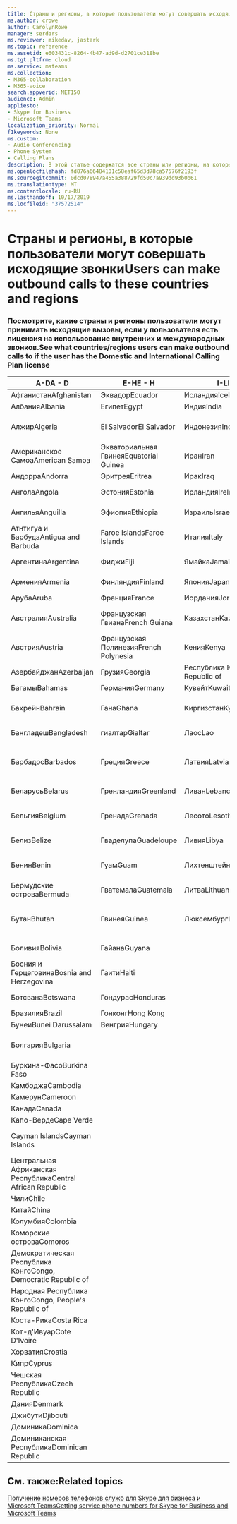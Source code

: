 ```yaml
---
title: Страны и регионы, в которые пользователи могут совершать исходящие звонки
ms.author: crowe
author: CarolynRowe
manager: serdars
ms.reviewer: mikedav, jastark
ms.topic: reference
ms.assetid: e603431c-8264-4b47-ad9d-d2701ce318be
ms.tgt.pltfrm: cloud
ms.service: msteams
ms.collection:
- M365-collaboration
- M365-voice
search.appverid: MET150
audience: Admin
appliesto:
- Skype for Business
- Microsoft Teams
localization_priority: Normal
f1keywords: None
ms.custom:
- Audio Conferencing
- Phone System
- Calling Plans
description: В этой статье содержатся все страны или регионы, на которые пользователи могут помещать исходящие звонки, если у них есть план звонков.
ms.openlocfilehash: fd876a66484101c58eaf65d3d78ca57576f2193f
ms.sourcegitcommit: 0dcd078947a455a388729fd50c7a939dd93b0b61
ms.translationtype: MT
ms.contentlocale: ru-RU
ms.lasthandoff: 10/17/2019
ms.locfileid: "37572514"
---
```

# <a name="users-can-make-outbound-calls-to-these-countries-and-regions"></a><span data-ttu-id="bb2d2-103">Страны и регионы, в которые пользователи могут совершать исходящие звонки</span><span class="sxs-lookup"><span data-stu-id="bb2d2-103">Users can make outbound calls to these countries and regions</span></span>

### <a name="see-what-countriesregions-users-can-make-outbound-calls-to-if-the-user-has-the-domestic-and-international-calling-plan-license"></a><span data-ttu-id="bb2d2-104">Посмотрите, какие страны и регионы пользователи могут принимать исходящие вызовы, если у пользователя есть лицензия на использование внутренних и международных звонков.</span><span class="sxs-lookup"><span data-stu-id="bb2d2-104">See what countries/regions users can make outbound calls to if the user has the Domestic and International Calling Plan license</span></span>

|<span data-ttu-id="bb2d2-105">**A-D**</span><span class="sxs-lookup"><span data-stu-id="bb2d2-105">**A - D**</span></span>| <span data-ttu-id="bb2d2-106">**E-H**</span><span class="sxs-lookup"><span data-stu-id="bb2d2-106">**E - H**</span></span>|<span data-ttu-id="bb2d2-107">**I-L**</span><span class="sxs-lookup"><span data-stu-id="bb2d2-107">**I - L**</span></span>|<span data-ttu-id="bb2d2-108">**M-O**</span><span class="sxs-lookup"><span data-stu-id="bb2d2-108">**M - O**</span></span>|<span data-ttu-id="bb2d2-109">**P-S**</span><span class="sxs-lookup"><span data-stu-id="bb2d2-109">**P - S**</span></span>|<span data-ttu-id="bb2d2-110">**T-Z**</span><span class="sxs-lookup"><span data-stu-id="bb2d2-110">**T - Z**</span></span>|
---|---|---|---|---|---|
|<span data-ttu-id="bb2d2-111">Афганистан</span><span class="sxs-lookup"><span data-stu-id="bb2d2-111">Afghanistan</span></span>|<span data-ttu-id="bb2d2-112">Эквадор</span><span class="sxs-lookup"><span data-stu-id="bb2d2-112">Ecuador</span></span> |<span data-ttu-id="bb2d2-113">Исландия</span><span class="sxs-lookup"><span data-stu-id="bb2d2-113">Iceland</span></span> |<span data-ttu-id="bb2d2-114">Макао</span><span class="sxs-lookup"><span data-stu-id="bb2d2-114">Macau</span></span> |<span data-ttu-id="bb2d2-115">Пакистан</span><span class="sxs-lookup"><span data-stu-id="bb2d2-115">Pakistan</span></span> |<span data-ttu-id="bb2d2-116">Тайвань</span><span class="sxs-lookup"><span data-stu-id="bb2d2-116">Taiwan</span></span>   |
|<span data-ttu-id="bb2d2-117">Албания</span><span class="sxs-lookup"><span data-stu-id="bb2d2-117">Albania</span></span>|<span data-ttu-id="bb2d2-118">Египет</span><span class="sxs-lookup"><span data-stu-id="bb2d2-118">Egypt</span></span> |<span data-ttu-id="bb2d2-119">Индия</span><span class="sxs-lookup"><span data-stu-id="bb2d2-119">India</span></span> |<span data-ttu-id="bb2d2-120">Македония</span><span class="sxs-lookup"><span data-stu-id="bb2d2-120">Macedonia</span></span> |<span data-ttu-id="bb2d2-121">Палау</span><span class="sxs-lookup"><span data-stu-id="bb2d2-121">Palau</span></span> |<span data-ttu-id="bb2d2-122">Таджикистан</span><span class="sxs-lookup"><span data-stu-id="bb2d2-122">Tajikistan</span></span>   |
|<span data-ttu-id="bb2d2-123">Алжир</span><span class="sxs-lookup"><span data-stu-id="bb2d2-123">Algeria</span></span>|<span data-ttu-id="bb2d2-124">El Salvador</span><span class="sxs-lookup"><span data-stu-id="bb2d2-124">El Salvador</span></span> |<span data-ttu-id="bb2d2-125">Индонезия</span><span class="sxs-lookup"><span data-stu-id="bb2d2-125">Indonesia</span></span> |<span data-ttu-id="bb2d2-126">Малави</span><span class="sxs-lookup"><span data-stu-id="bb2d2-126">Malawi</span></span> |<span data-ttu-id="bb2d2-127">Palestinian Authority</span><span class="sxs-lookup"><span data-stu-id="bb2d2-127">Palestinian Authority</span></span> |<span data-ttu-id="bb2d2-128">Объединенная Республика Танзания</span><span class="sxs-lookup"><span data-stu-id="bb2d2-128">Tanzania, United Republic of</span></span>  |
|<span data-ttu-id="bb2d2-129">Американское Самоа</span><span class="sxs-lookup"><span data-stu-id="bb2d2-129">American Samoa</span></span>|<span data-ttu-id="bb2d2-130">Экваториальная Гвинея</span><span class="sxs-lookup"><span data-stu-id="bb2d2-130">Equatorial Guinea</span></span> |<span data-ttu-id="bb2d2-131">Иран</span><span class="sxs-lookup"><span data-stu-id="bb2d2-131">Iran</span></span> |<span data-ttu-id="bb2d2-132">Малайзия</span><span class="sxs-lookup"><span data-stu-id="bb2d2-132">Malaysia</span></span> |<span data-ttu-id="bb2d2-133">Панама</span><span class="sxs-lookup"><span data-stu-id="bb2d2-133">Panama</span></span> | <span data-ttu-id="bb2d2-134">Таиланд</span><span class="sxs-lookup"><span data-stu-id="bb2d2-134">Thailand</span></span>   |
|<span data-ttu-id="bb2d2-135">Андорра</span><span class="sxs-lookup"><span data-stu-id="bb2d2-135">Andorra</span></span> |<span data-ttu-id="bb2d2-136">Эритрея</span><span class="sxs-lookup"><span data-stu-id="bb2d2-136">Eritrea</span></span> |<span data-ttu-id="bb2d2-137">Ирак</span><span class="sxs-lookup"><span data-stu-id="bb2d2-137">Iraq</span></span> |<span data-ttu-id="bb2d2-138">Мали</span><span class="sxs-lookup"><span data-stu-id="bb2d2-138">Mali</span></span> |<span data-ttu-id="bb2d2-139">Парагвай</span><span class="sxs-lookup"><span data-stu-id="bb2d2-139">Paraguay</span></span> |<span data-ttu-id="bb2d2-140">Того</span><span class="sxs-lookup"><span data-stu-id="bb2d2-140">Togo</span></span>   |
|<span data-ttu-id="bb2d2-141">Ангола</span><span class="sxs-lookup"><span data-stu-id="bb2d2-141">Angola</span></span> |<span data-ttu-id="bb2d2-142">Эстония</span><span class="sxs-lookup"><span data-stu-id="bb2d2-142">Estonia</span></span> |<span data-ttu-id="bb2d2-143">Ирландия</span><span class="sxs-lookup"><span data-stu-id="bb2d2-143">Ireland</span></span> |<span data-ttu-id="bb2d2-144">Мальта</span><span class="sxs-lookup"><span data-stu-id="bb2d2-144">Malta</span></span> |<span data-ttu-id="bb2d2-145">Перу</span><span class="sxs-lookup"><span data-stu-id="bb2d2-145">Peru</span></span> | <span data-ttu-id="bb2d2-146">Тринидад и Тобаго</span><span class="sxs-lookup"><span data-stu-id="bb2d2-146">Trinidad and Tobago</span></span>  |
|<span data-ttu-id="bb2d2-147">Ангилья</span><span class="sxs-lookup"><span data-stu-id="bb2d2-147">Anguilla</span></span> |<span data-ttu-id="bb2d2-148">Эфиопия</span><span class="sxs-lookup"><span data-stu-id="bb2d2-148">Ethiopia</span></span> |<span data-ttu-id="bb2d2-149">Израиль</span><span class="sxs-lookup"><span data-stu-id="bb2d2-149">Israel</span></span> |<span data-ttu-id="bb2d2-150">Маршалловы острова</span><span class="sxs-lookup"><span data-stu-id="bb2d2-150">Marshall Islands</span></span> | <span data-ttu-id="bb2d2-151">Филиппины</span><span class="sxs-lookup"><span data-stu-id="bb2d2-151">Philippines</span></span> | <span data-ttu-id="bb2d2-152">Турция</span><span class="sxs-lookup"><span data-stu-id="bb2d2-152">Turkey</span></span> |
|<span data-ttu-id="bb2d2-153">Атнтигуа и Барбуда</span><span class="sxs-lookup"><span data-stu-id="bb2d2-153">Antigua and Barbuda</span></span> | <span data-ttu-id="bb2d2-154">Faroe Islands</span><span class="sxs-lookup"><span data-stu-id="bb2d2-154">Faroe Islands</span></span> |<span data-ttu-id="bb2d2-155">Италия</span><span class="sxs-lookup"><span data-stu-id="bb2d2-155">Italy</span></span> |<span data-ttu-id="bb2d2-156">Мартиника</span><span class="sxs-lookup"><span data-stu-id="bb2d2-156">Martinique</span></span> |<span data-ttu-id="bb2d2-157">Польша</span><span class="sxs-lookup"><span data-stu-id="bb2d2-157">Poland</span></span> |<span data-ttu-id="bb2d2-158">Туркменистан</span><span class="sxs-lookup"><span data-stu-id="bb2d2-158">Turkmenistan</span></span> |
|<span data-ttu-id="bb2d2-159">Аргентина</span><span class="sxs-lookup"><span data-stu-id="bb2d2-159">Argentina</span></span>|<span data-ttu-id="bb2d2-160">Фиджи</span><span class="sxs-lookup"><span data-stu-id="bb2d2-160">Fiji</span></span> |<span data-ttu-id="bb2d2-161">Ямайка</span><span class="sxs-lookup"><span data-stu-id="bb2d2-161">Jamaica</span></span> |<span data-ttu-id="bb2d2-162">Маврикий</span><span class="sxs-lookup"><span data-stu-id="bb2d2-162">Mauritius</span></span> |<span data-ttu-id="bb2d2-163">Португалия</span><span class="sxs-lookup"><span data-stu-id="bb2d2-163">Portugal</span></span> |<span data-ttu-id="bb2d2-164">О-ва Теркс и Кайкос</span><span class="sxs-lookup"><span data-stu-id="bb2d2-164">Turks and Caicos</span></span>   |
|<span data-ttu-id="bb2d2-165">Армения</span><span class="sxs-lookup"><span data-stu-id="bb2d2-165">Armenia</span></span> |<span data-ttu-id="bb2d2-166">Финляндия</span><span class="sxs-lookup"><span data-stu-id="bb2d2-166">Finland</span></span> |<span data-ttu-id="bb2d2-167">Япония</span><span class="sxs-lookup"><span data-stu-id="bb2d2-167">Japan</span></span> |<span data-ttu-id="bb2d2-168">Майотта</span><span class="sxs-lookup"><span data-stu-id="bb2d2-168">Mayotte</span></span> | <span data-ttu-id="bb2d2-169">Пуэрто-Рико</span><span class="sxs-lookup"><span data-stu-id="bb2d2-169">Puerto Rico</span></span> |<span data-ttu-id="bb2d2-170">Уганда</span><span class="sxs-lookup"><span data-stu-id="bb2d2-170">Uganda</span></span>  |
|<span data-ttu-id="bb2d2-171">Аруба</span><span class="sxs-lookup"><span data-stu-id="bb2d2-171">Aruba</span></span> |<span data-ttu-id="bb2d2-172">Франция</span><span class="sxs-lookup"><span data-stu-id="bb2d2-172">France</span></span> |<span data-ttu-id="bb2d2-173">Иордания</span><span class="sxs-lookup"><span data-stu-id="bb2d2-173">Jordan</span></span> |<span data-ttu-id="bb2d2-174">Мексика</span><span class="sxs-lookup"><span data-stu-id="bb2d2-174">Mexico</span></span> |<span data-ttu-id="bb2d2-175">Катар</span><span class="sxs-lookup"><span data-stu-id="bb2d2-175">Qatar</span></span> | <span data-ttu-id="bb2d2-176">Украина</span><span class="sxs-lookup"><span data-stu-id="bb2d2-176">Ukraine</span></span>   |
|<span data-ttu-id="bb2d2-177">Австралия</span><span class="sxs-lookup"><span data-stu-id="bb2d2-177">Australia</span></span> |<span data-ttu-id="bb2d2-178">Французская Гвиана</span><span class="sxs-lookup"><span data-stu-id="bb2d2-178">French Guiana</span></span> |<span data-ttu-id="bb2d2-179">Казахстан</span><span class="sxs-lookup"><span data-stu-id="bb2d2-179">Kazakhstan</span></span> |<span data-ttu-id="bb2d2-180">Микронезия</span><span class="sxs-lookup"><span data-stu-id="bb2d2-180">Micronesia</span></span> |<span data-ttu-id="bb2d2-181">Реюньон</span><span class="sxs-lookup"><span data-stu-id="bb2d2-181">Reunion</span></span> |<span data-ttu-id="bb2d2-182">Объединенные Арабские Эмираты</span><span class="sxs-lookup"><span data-stu-id="bb2d2-182">United Arab Emirates (U.A.E)</span></span>  |
|<span data-ttu-id="bb2d2-183">Австрия</span><span class="sxs-lookup"><span data-stu-id="bb2d2-183">Austria</span></span> |<span data-ttu-id="bb2d2-184">Французская Полинезия</span><span class="sxs-lookup"><span data-stu-id="bb2d2-184">French Polynesia</span></span> |<span data-ttu-id="bb2d2-185">Кения</span><span class="sxs-lookup"><span data-stu-id="bb2d2-185">Kenya</span></span> |<span data-ttu-id="bb2d2-186">Молдова</span><span class="sxs-lookup"><span data-stu-id="bb2d2-186">Moldova, Republic of</span></span> |<span data-ttu-id="bb2d2-187">Румыния</span><span class="sxs-lookup"><span data-stu-id="bb2d2-187">Romania</span></span> |<span data-ttu-id="bb2d2-188">Соединенное Королевство</span><span class="sxs-lookup"><span data-stu-id="bb2d2-188">United Kingdom (U.K.)</span></span> |
|<span data-ttu-id="bb2d2-189">Азербайджан</span><span class="sxs-lookup"><span data-stu-id="bb2d2-189">Azerbaijan</span></span> |<span data-ttu-id="bb2d2-190">Грузия</span><span class="sxs-lookup"><span data-stu-id="bb2d2-190">Georgia</span></span> |<span data-ttu-id="bb2d2-191">Республика Корея</span><span class="sxs-lookup"><span data-stu-id="bb2d2-191">Korea, Republic of</span></span> |<span data-ttu-id="bb2d2-192">Монако</span><span class="sxs-lookup"><span data-stu-id="bb2d2-192">Monaco</span></span> | <span data-ttu-id="bb2d2-193">Россия</span><span class="sxs-lookup"><span data-stu-id="bb2d2-193">Russian Federation</span></span> |<span data-ttu-id="bb2d2-194">США</span><span class="sxs-lookup"><span data-stu-id="bb2d2-194">United States (U.S.)</span></span>  |
|<span data-ttu-id="bb2d2-195">Багамы</span><span class="sxs-lookup"><span data-stu-id="bb2d2-195">Bahamas</span></span> |<span data-ttu-id="bb2d2-196">Германия</span><span class="sxs-lookup"><span data-stu-id="bb2d2-196">Germany</span></span> |<span data-ttu-id="bb2d2-197">Кувейт</span><span class="sxs-lookup"><span data-stu-id="bb2d2-197">Kuwait</span></span> |<span data-ttu-id="bb2d2-198">Монголия</span><span class="sxs-lookup"><span data-stu-id="bb2d2-198">Mongolia</span></span> |<span data-ttu-id="bb2d2-199">Руанда</span><span class="sxs-lookup"><span data-stu-id="bb2d2-199">Rwanda</span></span> | <span data-ttu-id="bb2d2-200">Уругвай</span><span class="sxs-lookup"><span data-stu-id="bb2d2-200">Uruguay</span></span> |
|<span data-ttu-id="bb2d2-201">Бахрейн</span><span class="sxs-lookup"><span data-stu-id="bb2d2-201">Bahrain</span></span> |<span data-ttu-id="bb2d2-202">Гана</span><span class="sxs-lookup"><span data-stu-id="bb2d2-202">Ghana</span></span> |<span data-ttu-id="bb2d2-203">Киргизстан</span><span class="sxs-lookup"><span data-stu-id="bb2d2-203">Kyrgyzstan</span></span> |<span data-ttu-id="bb2d2-204">Черногория</span><span class="sxs-lookup"><span data-stu-id="bb2d2-204">Montenegro</span></span> | <span data-ttu-id="bb2d2-205">Сент-Китс и Невис</span><span class="sxs-lookup"><span data-stu-id="bb2d2-205">Saint Kitts and Nevis</span></span> |<span data-ttu-id="bb2d2-206">Узбекистан</span><span class="sxs-lookup"><span data-stu-id="bb2d2-206">Uzbekistan</span></span>  |
|<span data-ttu-id="bb2d2-207">Бангладеш</span><span class="sxs-lookup"><span data-stu-id="bb2d2-207">Bangladesh</span></span> |<span data-ttu-id="bb2d2-208">гиалтар</span><span class="sxs-lookup"><span data-stu-id="bb2d2-208">Gialtar</span></span> |<span data-ttu-id="bb2d2-209">Лаос</span><span class="sxs-lookup"><span data-stu-id="bb2d2-209">Lao</span></span> |<span data-ttu-id="bb2d2-210">Монтсеррат</span><span class="sxs-lookup"><span data-stu-id="bb2d2-210">Montserrat</span></span> | <span data-ttu-id="bb2d2-211">Сент-Люсия</span><span class="sxs-lookup"><span data-stu-id="bb2d2-211">Saint Lucia</span></span> |<span data-ttu-id="bb2d2-212">Город-государство Ватикан</span><span class="sxs-lookup"><span data-stu-id="bb2d2-212">Vatican City State</span></span>  |
|<span data-ttu-id="bb2d2-213">Барбадос</span><span class="sxs-lookup"><span data-stu-id="bb2d2-213">Barbados</span></span> |<span data-ttu-id="bb2d2-214">Греция</span><span class="sxs-lookup"><span data-stu-id="bb2d2-214">Greece</span></span> |<span data-ttu-id="bb2d2-215">Латвия</span><span class="sxs-lookup"><span data-stu-id="bb2d2-215">Latvia</span></span> |<span data-ttu-id="bb2d2-216">Марокко</span><span class="sxs-lookup"><span data-stu-id="bb2d2-216">Morocco</span></span> |<span data-ttu-id="bb2d2-217">Сент-Винсент и Гренадины</span><span class="sxs-lookup"><span data-stu-id="bb2d2-217">Saint Vincent and the Grenadines</span></span> |<span data-ttu-id="bb2d2-218">Венесуэла</span><span class="sxs-lookup"><span data-stu-id="bb2d2-218">Venezuela</span></span>   |
|<span data-ttu-id="bb2d2-219">Беларусь</span><span class="sxs-lookup"><span data-stu-id="bb2d2-219">Belarus</span></span> |<span data-ttu-id="bb2d2-220">Гренландия</span><span class="sxs-lookup"><span data-stu-id="bb2d2-220">Greenland</span></span> |<span data-ttu-id="bb2d2-221">Ливан</span><span class="sxs-lookup"><span data-stu-id="bb2d2-221">Lebanon</span></span> |<span data-ttu-id="bb2d2-222">Мозамбик</span><span class="sxs-lookup"><span data-stu-id="bb2d2-222">Mozambique</span></span> | <span data-ttu-id="bb2d2-223">Сан-Марино</span><span class="sxs-lookup"><span data-stu-id="bb2d2-223">San Marino</span></span> |<span data-ttu-id="bb2d2-224">Вьетнам</span><span class="sxs-lookup"><span data-stu-id="bb2d2-224">Viet Nam</span></span>  |
|<span data-ttu-id="bb2d2-225">Бельгия</span><span class="sxs-lookup"><span data-stu-id="bb2d2-225">Belgium</span></span> |<span data-ttu-id="bb2d2-226">Гренада</span><span class="sxs-lookup"><span data-stu-id="bb2d2-226">Grenada</span></span> |<span data-ttu-id="bb2d2-227">Лесото</span><span class="sxs-lookup"><span data-stu-id="bb2d2-227">Lesotho</span></span> |<span data-ttu-id="bb2d2-228">Мьянма</span><span class="sxs-lookup"><span data-stu-id="bb2d2-228">Myanmar</span></span> | <span data-ttu-id="bb2d2-229">Saudi Arabia (المملكة العربية السعودية)</span><span class="sxs-lookup"><span data-stu-id="bb2d2-229">Saudi Arabia</span></span> | <span data-ttu-id="bb2d2-230">Виргинские острова (Великобритания)</span><span class="sxs-lookup"><span data-stu-id="bb2d2-230">Virgin Islands (British)</span></span> |
|<span data-ttu-id="bb2d2-231">Белиз</span><span class="sxs-lookup"><span data-stu-id="bb2d2-231">Belize</span></span> |<span data-ttu-id="bb2d2-232">Гваделупа</span><span class="sxs-lookup"><span data-stu-id="bb2d2-232">Guadeloupe</span></span> |<span data-ttu-id="bb2d2-233">Ливия</span><span class="sxs-lookup"><span data-stu-id="bb2d2-233">Libya</span></span> |<span data-ttu-id="bb2d2-234">Намибия</span><span class="sxs-lookup"><span data-stu-id="bb2d2-234">Namibia</span></span> |<span data-ttu-id="bb2d2-235">Сенегал</span><span class="sxs-lookup"><span data-stu-id="bb2d2-235">Senegal</span></span> | <span data-ttu-id="bb2d2-236">Виргинские острова (США)</span><span class="sxs-lookup"><span data-stu-id="bb2d2-236">Virgin Islands (U.S.)</span></span>  |
|<span data-ttu-id="bb2d2-237">Бенин</span><span class="sxs-lookup"><span data-stu-id="bb2d2-237">Benin</span></span> |<span data-ttu-id="bb2d2-238">Гуам</span><span class="sxs-lookup"><span data-stu-id="bb2d2-238">Guam</span></span> |<span data-ttu-id="bb2d2-239">Лихтенштейн</span><span class="sxs-lookup"><span data-stu-id="bb2d2-239">Liechtenstein</span></span> |<span data-ttu-id="bb2d2-240">Непал</span><span class="sxs-lookup"><span data-stu-id="bb2d2-240">Nepal</span></span> | <span data-ttu-id="bb2d2-241">Сербия</span><span class="sxs-lookup"><span data-stu-id="bb2d2-241">Serbia</span></span> | <span data-ttu-id="bb2d2-242">Острова Уоллис и Футуна</span><span class="sxs-lookup"><span data-stu-id="bb2d2-242">Wallis and Futuna Islands</span></span>  |
|<span data-ttu-id="bb2d2-243">Бермудские острова</span><span class="sxs-lookup"><span data-stu-id="bb2d2-243">Bermuda</span></span> |<span data-ttu-id="bb2d2-244">Гватемала</span><span class="sxs-lookup"><span data-stu-id="bb2d2-244">Guatemala</span></span> |<span data-ttu-id="bb2d2-245">Литва</span><span class="sxs-lookup"><span data-stu-id="bb2d2-245">Lithuania</span></span> |<span data-ttu-id="bb2d2-246">Нидерланды</span><span class="sxs-lookup"><span data-stu-id="bb2d2-246">Netherlands</span></span> |<span data-ttu-id="bb2d2-247">Сингапур</span><span class="sxs-lookup"><span data-stu-id="bb2d2-247">Singapore</span></span> |<span data-ttu-id="bb2d2-248">Йемен</span><span class="sxs-lookup"><span data-stu-id="bb2d2-248">Yemen</span></span> |
|<span data-ttu-id="bb2d2-249">Бутан</span><span class="sxs-lookup"><span data-stu-id="bb2d2-249">Bhutan</span></span> |<span data-ttu-id="bb2d2-250">Гвинея</span><span class="sxs-lookup"><span data-stu-id="bb2d2-250">Guinea</span></span> |<span data-ttu-id="bb2d2-251">Люксембург</span><span class="sxs-lookup"><span data-stu-id="bb2d2-251">Luxembourg</span></span> |<span data-ttu-id="bb2d2-252">Нидерландские Антильские острова</span><span class="sxs-lookup"><span data-stu-id="bb2d2-252">Netherlands Antilles</span></span> |<span data-ttu-id="bb2d2-253">Словакия</span><span class="sxs-lookup"><span data-stu-id="bb2d2-253">Slovakia</span></span> |<span data-ttu-id="bb2d2-254">Замбия</span><span class="sxs-lookup"><span data-stu-id="bb2d2-254">Zambia</span></span>  |
|<span data-ttu-id="bb2d2-255">Боливия</span><span class="sxs-lookup"><span data-stu-id="bb2d2-255">Bolivia</span></span> |<span data-ttu-id="bb2d2-256">Гайана</span><span class="sxs-lookup"><span data-stu-id="bb2d2-256">Guyana</span></span>| |<span data-ttu-id="bb2d2-257">Новая Каледония</span><span class="sxs-lookup"><span data-stu-id="bb2d2-257">New Caledonia</span></span> |<span data-ttu-id="bb2d2-258">Словения</span><span class="sxs-lookup"><span data-stu-id="bb2d2-258">Slovenia</span></span> |<span data-ttu-id="bb2d2-259">Зимбабве</span><span class="sxs-lookup"><span data-stu-id="bb2d2-259">Zimbabwe</span></span> |
|<span data-ttu-id="bb2d2-260">Босния и Герцеговина</span><span class="sxs-lookup"><span data-stu-id="bb2d2-260">Bosnia and Herzegovina</span></span> |<span data-ttu-id="bb2d2-261">Гаити</span><span class="sxs-lookup"><span data-stu-id="bb2d2-261">Haiti</span></span> ||<span data-ttu-id="bb2d2-262">Новая Зеландия</span><span class="sxs-lookup"><span data-stu-id="bb2d2-262">New Zealand</span></span> |<span data-ttu-id="bb2d2-263">ЮАР</span><span class="sxs-lookup"><span data-stu-id="bb2d2-263">South Africa</span></span> | 
|<span data-ttu-id="bb2d2-264">Ботсвана</span><span class="sxs-lookup"><span data-stu-id="bb2d2-264">Botswana</span></span> |<span data-ttu-id="bb2d2-265">Гондурас</span><span class="sxs-lookup"><span data-stu-id="bb2d2-265">Honduras</span></span> ||<span data-ttu-id="bb2d2-266">Никарагуа</span><span class="sxs-lookup"><span data-stu-id="bb2d2-266">Nicaragua</span></span> |<span data-ttu-id="bb2d2-267">Южный Судан</span><span class="sxs-lookup"><span data-stu-id="bb2d2-267">South Sudan</span></span> |
|<span data-ttu-id="bb2d2-268">Бразилия</span><span class="sxs-lookup"><span data-stu-id="bb2d2-268">Brazil</span></span> |<span data-ttu-id="bb2d2-269">Гонконг</span><span class="sxs-lookup"><span data-stu-id="bb2d2-269">Hong Kong</span></span> ||<span data-ttu-id="bb2d2-270">Нигер</span><span class="sxs-lookup"><span data-stu-id="bb2d2-270">Niger</span></span> |<span data-ttu-id="bb2d2-271">Испания</span><span class="sxs-lookup"><span data-stu-id="bb2d2-271">Spain</span></span> | 
|<span data-ttu-id="bb2d2-272">Бунеи</span><span class="sxs-lookup"><span data-stu-id="bb2d2-272">Bunei Darussalam</span></span> |<span data-ttu-id="bb2d2-273">Венгрия</span><span class="sxs-lookup"><span data-stu-id="bb2d2-273">Hungary</span></span> ||<span data-ttu-id="bb2d2-274">Нигерия</span><span class="sxs-lookup"><span data-stu-id="bb2d2-274">Nigeria</span></span> |<span data-ttu-id="bb2d2-275">Sri Lanka</span><span class="sxs-lookup"><span data-stu-id="bb2d2-275">Sri Lanka</span></span> | 
|<span data-ttu-id="bb2d2-276">Болгария</span><span class="sxs-lookup"><span data-stu-id="bb2d2-276">Bulgaria</span></span> |||<span data-ttu-id="bb2d2-277">Северные Марианские острова</span><span class="sxs-lookup"><span data-stu-id="bb2d2-277">Northern Mariana Islands</span></span> |<span data-ttu-id="bb2d2-278">Сен-Пьер и Миклеон</span><span class="sxs-lookup"><span data-stu-id="bb2d2-278">St. Pierre and Miquelon</span></span> |
|<span data-ttu-id="bb2d2-279">Буркина-Фасо</span><span class="sxs-lookup"><span data-stu-id="bb2d2-279">Burkina Faso</span></span> |||<span data-ttu-id="bb2d2-280">Норвегия</span><span class="sxs-lookup"><span data-stu-id="bb2d2-280">Norway</span></span> |<span data-ttu-id="bb2d2-281">Судан</span><span class="sxs-lookup"><span data-stu-id="bb2d2-281">Sudan</span></span> |
|<span data-ttu-id="bb2d2-282">Камбоджа</span><span class="sxs-lookup"><span data-stu-id="bb2d2-282">Cambodia</span></span> |||<span data-ttu-id="bb2d2-283">Оман</span><span class="sxs-lookup"><span data-stu-id="bb2d2-283">Oman</span></span> |<span data-ttu-id="bb2d2-284">Суринам</span><span class="sxs-lookup"><span data-stu-id="bb2d2-284">Suriname</span></span> | 
|<span data-ttu-id="bb2d2-285">Камерун</span><span class="sxs-lookup"><span data-stu-id="bb2d2-285">Cameroon</span></span> ||||<span data-ttu-id="bb2d2-286">Свазиленд</span><span class="sxs-lookup"><span data-stu-id="bb2d2-286">Swaziland</span></span> |
|<span data-ttu-id="bb2d2-287">Канада</span><span class="sxs-lookup"><span data-stu-id="bb2d2-287">Canada</span></span> ||||<span data-ttu-id="bb2d2-288">Швеция</span><span class="sxs-lookup"><span data-stu-id="bb2d2-288">Sweden</span></span> | 
|<span data-ttu-id="bb2d2-289">Капо-Верде</span><span class="sxs-lookup"><span data-stu-id="bb2d2-289">Cape Verde</span></span> ||||<span data-ttu-id="bb2d2-290">Швейцария</span><span class="sxs-lookup"><span data-stu-id="bb2d2-290">Switzerland</span></span> |
|<span data-ttu-id="bb2d2-291">Cayman Islands</span><span class="sxs-lookup"><span data-stu-id="bb2d2-291">Cayman Islands</span></span> ||||<span data-ttu-id="bb2d2-292">Сирийская Арабская Республика</span><span class="sxs-lookup"><span data-stu-id="bb2d2-292">Syrian Arab Republic</span></span> |
|<span data-ttu-id="bb2d2-293">Центральная Африканская Республика</span><span class="sxs-lookup"><span data-stu-id="bb2d2-293">Central African Republic</span></span> |
|<span data-ttu-id="bb2d2-294">Чили</span><span class="sxs-lookup"><span data-stu-id="bb2d2-294">Chile</span></span> |
|<span data-ttu-id="bb2d2-295">Китай</span><span class="sxs-lookup"><span data-stu-id="bb2d2-295">China</span></span> |
|<span data-ttu-id="bb2d2-296">Колумбия</span><span class="sxs-lookup"><span data-stu-id="bb2d2-296">Colombia</span></span> |
|<span data-ttu-id="bb2d2-297">Коморские острова</span><span class="sxs-lookup"><span data-stu-id="bb2d2-297">Comoros</span></span> |
|<span data-ttu-id="bb2d2-298">Демократическая Республика Конго</span><span class="sxs-lookup"><span data-stu-id="bb2d2-298">Congo, Democratic Republic of</span></span> |
|<span data-ttu-id="bb2d2-299">Народная Республика Конго</span><span class="sxs-lookup"><span data-stu-id="bb2d2-299">Congo, People's Republic of</span></span> |
|<span data-ttu-id="bb2d2-300">Коста-Рика</span><span class="sxs-lookup"><span data-stu-id="bb2d2-300">Costa Rica</span></span> |
|<span data-ttu-id="bb2d2-301">Кот-д'Ивуар</span><span class="sxs-lookup"><span data-stu-id="bb2d2-301">Cote D'Ivoire</span></span> |
|<span data-ttu-id="bb2d2-302">Хорватия</span><span class="sxs-lookup"><span data-stu-id="bb2d2-302">Croatia</span></span> |
|<span data-ttu-id="bb2d2-303">Кипр</span><span class="sxs-lookup"><span data-stu-id="bb2d2-303">Cyprus</span></span> |
|<span data-ttu-id="bb2d2-304">Чешская Республика</span><span class="sxs-lookup"><span data-stu-id="bb2d2-304">Czech Republic</span></span> |
|<span data-ttu-id="bb2d2-305">Дания</span><span class="sxs-lookup"><span data-stu-id="bb2d2-305">Denmark</span></span> |
|<span data-ttu-id="bb2d2-306">Джибути</span><span class="sxs-lookup"><span data-stu-id="bb2d2-306">Djibouti</span></span> |
|<span data-ttu-id="bb2d2-307">Доминика</span><span class="sxs-lookup"><span data-stu-id="bb2d2-307">Dominica</span></span> |
|<span data-ttu-id="bb2d2-308">Доминиканская Республика</span><span class="sxs-lookup"><span data-stu-id="bb2d2-308">Dominican Republic</span></span> |

## <a name="related-topics"></a><span data-ttu-id="bb2d2-309">См. также:</span><span class="sxs-lookup"><span data-stu-id="bb2d2-309">Related topics</span></span>

[<span data-ttu-id="bb2d2-310">Получение номеров телефонов служб для Skype для бизнеса и Microsoft Teams</span><span class="sxs-lookup"><span data-stu-id="bb2d2-310">Getting service phone numbers for Skype for Business and Microsoft Teams</span></span>](/microsoftteams/getting-service-phone-numbers)

  
 
